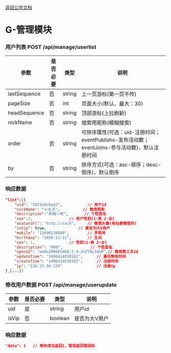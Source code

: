 [返回公共文档](/接口文档/1-公共文档.MD)

# G-管理模块


### 用户列表  POST   /api/manage/userlist

参数			|是否必要		|类型			|说明
--				|--				|--				|--
lastSequence	|否				|string			|上一页游标(第一页不传)
pageSize		|否				|int			|页面大小(默认、最大：30)
headSequence	|否				|string			|顶部游标(上拉刷新)
nickName		|否				|string			|搜索用昵称(模糊搜索)
order			|否				|string			|可排序属性(可选：uid-注册时间；eventPublishs-发布活动数；eventJoins-参与活动数)，默认注册时间
by				|否				|string			|排序方式(可选：asc-顺序；desc-倒序)，默认倒序

### 响应数据
```json
"list":[{				
	"uid": "5921d4c6ea3",			// 用户id
	"nickName": "小丸子",			// 微信昵称
	"description":"刷锅一枚",		// 个性签名
	"sex":2,				// 用户性别(1-男 2-女)
	"avatarUrl": "http://xx/0",		// 微信头像(地址是微信的)
	"isVip": true,				// 是否为大V用户
	"mobile": "13800138000",		// 手机号
	"birthday": "2016-11-11",		// 生日				
	"sex": 1,				// 性别(1-男 2-女)
	"description": "呵呵",			// 个性签名
	"openId": "om0oZ0R0ESHEW_2_d-2nZTOy1AsM",// 微信第三方id
	"updateTime": "1496414030182",		// 最后修改时间
	"createTime": "1496414030182",		// 注册时间
	"ip": "116.23.94.159"				// 注册ip
},{...}]
```


### 修改用户数据  POST   /api/manage/userupdate

参数			|是否必要		|类型			|说明
--				|--				|--				|--
uid				|是				|string			|用户id
isVip			|否				|boolean		|是否为大V用户

### 响应数据
```json
"data": 1	// 修改成功返回1，错误返回错误码
```
